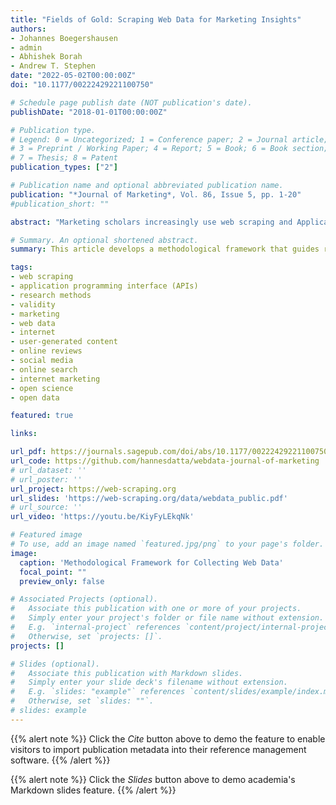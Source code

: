 ```yaml
---
title: "Fields of Gold: Scraping Web Data for Marketing Insights"
authors:
- Johannes Boegershausen
- admin
- Abhishek Borah
- Andrew T. Stephen
date: "2022-05-02T00:00:00Z"
doi: "10.1177/00222429221100750"

# Schedule page publish date (NOT publication's date).
publishDate: "2018-01-01T00:00:00Z"

# Publication type.
# Legend: 0 = Uncategorized; 1 = Conference paper; 2 = Journal article;
# 3 = Preprint / Working Paper; 4 = Report; 5 = Book; 6 = Book section;
# 7 = Thesis; 8 = Patent
publication_types: ["2"]

# Publication name and optional abbreviated publication name.
publication: "*Journal of Marketing*, Vol. 86, Issue 5, pp. 1-20"
#publication_short: ""

abstract: "Marketing scholars increasingly use web scraping and Application Programming Interfaces (APIs) to collect data from the internet. Yet, despite the widespread use of such web data, the idiosyncratic and sometimes insidious challenges in its collection have received limited attention. How can researchers ensure that the datasets generated via web scraping and APIs are valid? While existing resources emphasize technical details of extracting web data, the authors propose a novel methodological framework focused on enhancing its validity. In particular, the framework highlights how addressing validity concerns requires the joint consideration of idiosyncratic technical and legal/ethical questions along the three stages of collecting web data: selecting data sources, designing the data collection, and extracting the data. The authors further review more than 300 articles using web data published in the top five marketing journals and offer a typology of how web data has advanced marketing thought. The article concludes with directions for future research to identify promising web data sources and to embrace novel approaches for using web data to capture and describe evolving marketplace realities."

# Summary. An optional shortened abstract.
summary: This article develops a methodological framework that guides researchers in collecting data using web scraping and Application Programming Interfaces (APIs).

tags:
- web scraping
- application programming interface (APIs)
- research methods
- validity
- marketing
- web data
- internet
- user-generated content
- online reviews
- social media
- online search
- internet marketing
- open science
- open data

featured: true

links:

url_pdf: https://journals.sagepub.com/doi/abs/10.1177/00222429221100750?journalCode=jmxa
url_code: https://github.com/hannesdatta/webdata-journal-of-marketing
# url_dataset: ''
# url_poster: ''
url_project: https://web-scraping.org
url_slides: 'https://web-scraping.org/data/webdata_public.pdf'
# url_source: ''
url_video: 'https://youtu.be/KiyFyLEkqNk'

# Featured image
# To use, add an image named `featured.jpg/png` to your page's folder.
image:
  caption: 'Methodological Framework for Collecting Web Data'
  focal_point: ""
  preview_only: false

# Associated Projects (optional).
#   Associate this publication with one or more of your projects.
#   Simply enter your project's folder or file name without extension.
#   E.g. `internal-project` references `content/project/internal-project/index.md`.
#   Otherwise, set `projects: []`.
projects: []

# Slides (optional).
#   Associate this publication with Markdown slides.
#   Simply enter your slide deck's filename without extension.
#   E.g. `slides: "example"` references `content/slides/example/index.md`.
#   Otherwise, set `slides: ""`.
# slides: example
---
```


{{% alert note %}}
Click the *Cite* button above to demo the feature to enable visitors to import publication metadata into their reference management software.
{{% /alert %}}

{{% alert note %}}
Click the *Slides* button above to demo academia's Markdown slides feature.
{{% /alert %}}

<!-- Supplementary notes can be added here, including [code and math](https://sourcethemes.com/academic/docs/writing-markdown-latex/). -->
